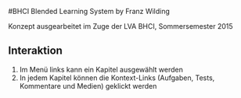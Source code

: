 #BHCI Blended Learning System by Franz Wilding

Konzept ausgearbeitet im Zuge der LVA BHCI, Sommersemester 2015

## Interaktion

1. Im Menü links kann ein Kapitel ausgewählt werden
2. In jedem Kapitel können die Kontext-Links (Aufgaben, Tests, Kommentare und Medien) geklickt werden